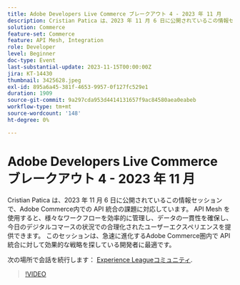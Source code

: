 ```yaml
---
title: Adobe Developers Live Commerce ブレークアウト 4 - 2023 年 11 月
description: Cristian Patica は、2023 年 11 月 6 日に公開されているこの情報セッションで、Adobe Commerce内での API 統合の課題に対応しています。 API Mesh を使用すると、様々なワークフローを効率的に管理し、データの一貫性を確保し、今日のデジタルコマースの状況での合理化されたユーザーエクスペリエンスを提供できます。 このセッションは、急速に進化するAdobe Commerce圏内で API 統合に対して効果的な戦略を探している開発者に最適です。
solution: Commerce
feature-set: Commerce
feature: API Mesh, Integration
role: Developer
level: Beginner
doc-type: Event
last-substantial-update: 2023-11-15T00:00:00Z
jira: KT-14430
thumbnail: 3425628.jpeg
exl-id: 895a6a45-381f-4653-9957-0f127fc529e1
duration: 1909
source-git-commit: 9a297cda953d4414131657f9ac84580aea0eabeb
workflow-type: tm+mt
source-wordcount: '148'
ht-degree: 0%

---
```


# Adobe Developers Live Commerce ブレークアウト 4 - 2023 年 11 月

Cristian Patica は、2023 年 11 月 6 日に公開されているこの情報セッションで、Adobe Commerce内での API 統合の課題に対応しています。 API Mesh を使用すると、様々なワークフローを効率的に管理し、データの一貫性を確保し、今日のデジタルコマースの状況での合理化されたユーザーエクスペリエンスを提供できます。 このセッションは、急速に進化するAdobe Commerce圏内で API 統合に対して効果的な戦略を探している開発者に最適です。

次の場所で会話を続行します： [Experience Leagueコミュニティ](https://adobe.ly/3ttN8tz).

>[!VIDEO](https://video.tv.adobe.com/v/3425628/?learn=on)
